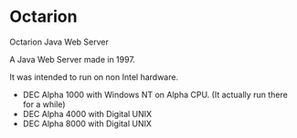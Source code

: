 # Octarion
Octarion Java Web Server

A Java Web Server made in 1997.

It was intended to run on non Intel hardware.

- DEC Alpha 1000 with Windows NT on Alpha CPU. (It actually run there for a while)
- DEC Alpha 4000 with Digital UNIX
- DEC Alpha 8000 with Digital UNIX

